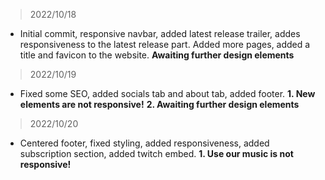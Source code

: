 > 2022/10/18

- Initial commit, responsive navbar, added latest release trailer, addes responsiveness to the latest release part. Added more pages, added a title and favicon to the website. **Awaiting further design elements**

> 2022/10/19

- Fixed some SEO, added socials tab and about tab, added footer.
  **1. New elements are not responsive!**
  **2. Awaiting further design elements**

> 2022/10/20

- Centered footer, fixed styling, added responsiveness, added subscription section, added twitch embed.
  **1. Use our music is not responsive!**
